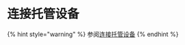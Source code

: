 # 连接托管设备

{% hint style="warning" %}
参阅[连接托管设备](../../admin-console/deploy-client-apps/connect-managed-devices.md)
{% endhint %}
